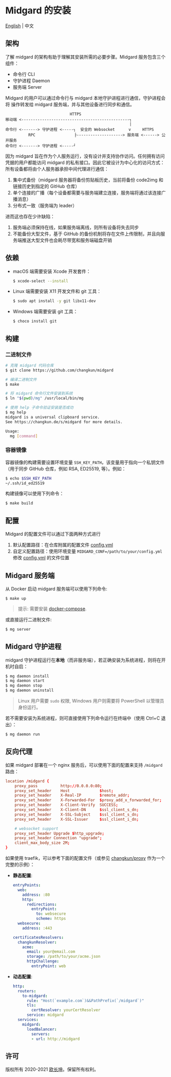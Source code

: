 # Midgard 的安装

[English](./install.md) | 中文

## 架构

了解 midgard 的架构有助于理解其安装所需的必要步骤。Midgard 服务包含三个组件：

- 命令行 CLI
- 守护进程 Daemon
- 服务端 Server

Midgard 的用户可以通过命令行与 midgard 本地守护进程进行通信，守护进程会将
操作转发给 midgard 服务端，并与其他设备进行同步和通信。

```
                            HTTPS
移动端 <-----------------------------------------------┐
                                                      |
命令行 <-------> 守护进程 <-----┐  安全的 Websocket      v     HTTPS
          RPC                 ├--------------------> 服务端 <------> 公开服务
命令行 <-------> 守护进程 <-----┘
```

因为 midgard 旨在作为个人服务运行，没有设计并支持协作访问。任何拥有访问凭据的用户都能访问 midgard 的私有接口。因此它被设计为中心化的访问方式：所有设备都将由个人服务器承担中间代理进行通信：

1. 集中式备份（midgard 服务器将备份剪贴板历史，当前将备份 code2img 和链接历史到指定的 GitHub 仓库）
2. 单个连接的广播（每个设备都需要与服务端建立连接，服务端将通过该连接广播消息）
3. 分布式一致（服务端为 leader）

进而这也存在少许缺陷：

1. 服务端必须保持在线，如果服务端离线，则所有设备将失去同步
2. 不能备份大型文件，基于 GitHub 的备份机制将存在文件上传限制，并且向服务端推送大型文件也会耗尽带宽和服务端磁盘开销

## 依赖

- macOS 端需要安装 Xcode 开发套件：

  ```sh
  $ xcode-select --install
  ```

- Linux 端需要安装 X11 开发文件和 git 工具：

  ```sh
  $ sudo apt install -y git libx11-dev
  ```

- Windows 端需要安装 git 工具：

  ```sh
  $ choco install git
  ```

## 构建

### 二进制文件

```sh
# 克隆 midgard 代码仓库
$ git clone https://github.com/changkun/midgard

# 编译二进制文件
$ make

# 将 midgard 命令行文件安装到系统
$ ln "$(pwd)/mg" /usr/local/bin/mg

# 使用 help 子命令验证安装是否成功
$ mg help
midgard is a universal clipboard service.
See https://changkun.de/s/midgard for more details.

Usage:
  mg [command]
```

### 容器镜像

容器镜像的构建需要设置环境变量 `SSH_KEY_PATH`，该变量用于指向一个私钥文件（用于同步 GitHub 仓库，例如 RSA, ED25519, 等）。例如：

```sh
$ echo $SSH_KEY_PATH
~/.ssh/id_ed25519
```

构建镜像可以使用下列命令：

```sh
$ make build
```

## 配置

Midgard 的配置文件可以通过下面两种方式进行

1. 默认配置路径：在仓库附属的配置文件 [config.yml](../config.yml)
2. 自定义配置路径：使用环境变量 `MIDGARD_CONF=/path/to/your/config.yml` 修改 [config.yml](../config.yml) 的文件位置

## Midgard 服务端

从 Docker 启动 midgard 服务端可以使用下列命令:

```
$ make up
```

> 提示: 需要安装 [docker-compose](../docker-compose.yml).

或直接运行二进制文件:

```sh
$ mg server
```

## Midgard 守护进程

midgard 守护进程运行在**本地**（而非服务端），若正确安装为系统进程，则将在开机时自启：

```sh
$ mg daemon install
$ mg daemon start
$ mg daemon stop
$ mg daemon uninstall
```

> Linux 用户需要 `sudo` 权限, Windows 用户则需要将 PowerShell 以管理员身份运行。

若不需要安装为系统进程，则可直接使用下列命令运行在终端中（使用 Ctrl+C 退出）：

```sh
$ mg daemon run
```

## 反向代理

如果 midgard 部署在一个 nginx 服务后，可以使用下面的配置来支持 `/midgard` 路由：

```conf
location /midgard {
    proxy_pass          http://0.0.0.0:80;
    proxy_set_header    Host             $host;
    proxy_set_header    X-Real-IP        $remote_addr;
    proxy_set_header    X-Forwarded-For  $proxy_add_x_forwarded_for;
    proxy_set_header    X-Client-Verify  SUCCESS;
    proxy_set_header    X-Client-DN      $ssl_client_s_dn;
    proxy_set_header    X-SSL-Subject    $ssl_client_s_dn;
    proxy_set_header    X-SSL-Issuer     $ssl_client_i_dn;

    # websocket support
    proxy_set_header Upgrade $http_upgrade;
    proxy_set_header Connection "upgrade";
    client_max_body_size 2M;
}
```

如果使用 traefik，可以参考下面的配置文件（或参见 [changkun/proxy](https://changkun.de/s/proxy) 作为一个完整的示例）：

- **静态配置**:

  ```yaml
  entryPoints:
    web:
      address: :80
      http:
        redirections:
          entryPoint:
            to: websecure
            scheme: https
    websecure:
      address: :443

  certificatesResolvers:
    changkunResolver:
      acme:
        email: your@email.com
        storage: /path/to/your/acme.json
        httpChallenge:
          entryPoint: web
  ```

- **动态配置**:

  ```yaml
  http:
    routers:
      to-midgard:
        rule: "Host(`example.com`)&&PathPrefix(`/midgard`)"
        tls:
          certResolver: yourCertResolver
        service: midgard
    services:
      midgard:
        loadBalancer:
          servers:
          - url: http://midgard
  ```

## 许可

版权所有 2020-2021 [欧长坤](https://changkun.de)。保留所有权利。
